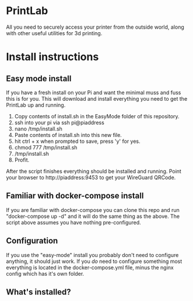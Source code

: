 # PrintLab
All you need to securely access your printer from the outside world, along with other useful utilities for 3d printing.

# Install instructions


## Easy mode install
If you have a fresh install on your Pi and want the minimal muss and fuss this is for you. This will download and install everything you need to get the PrintLab up and running. 

1. Copy contents of install.sh in the EasyMode folder of this repository. 
2. ssh into your pi via ssh pi@piaddress
3. nano /tmp/install.sh
4. Paste contents of install.sh into this new file.
5. hit ctrl + x when prompted to save, press 'y' for yes.
6. chmod 777 /tmp/install.sh
7. /tmp/install.sh
8. Profit.

After the script finishes everything should be installed and running. Point your browser to http://piaddress:9453 to get your WireGuard QRCode.

## Familiar with docker-compose install

If you are familiar with docker-compose you can clone this repo and run "docker-compose up -d" and it will do the same thing as the above. The script above assumes you have nothing pre-configured.

## Configuration
If you use the "easy-mode" install you probably don't need to configure anything, it should just work. If you *do* need to configure something most everything is located in the docker-compose.yml file, minus the nginx config which has it's own folder. 

## What's installed?



